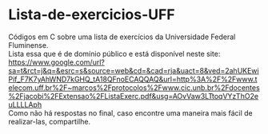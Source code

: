 # Lista-de-exercicios-UFF
Códigos em C sobre uma lista de exercícios da Universidade Federal Fluminense.<br>
Lista essa que é de domínio público e está disponível neste site: https://www.google.com/url?sa=t&rct=j&q=&esrc=s&source=web&cd=&cad=rja&uact=8&ved=2ahUKEwiPif_F7K7yAhWND7kGHQ_tA18QFnoECAQQAQ&url=http%3A%2F%2Fwww.telecom.uff.br%2F~marcos%2Fprotocolos%2Fwww.cic.unb.br%2Fdocentes%2Fjacobi%2FExtensao%2FListaExerc.pdf&usg=AOvVaw3LTtoqVYzThO2euLLLLAph <br>
Como não há respostas no final, caso encontre uma maneira mais fácil de realizar-las, compartilhe.
